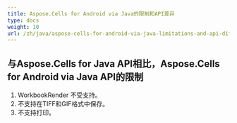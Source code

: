 ```yaml
---
title: Aspose.Cells for Android via Java的限制和API差异
type: docs
weight: 10
url: /zh/java/aspose-cells-for-android-via-java-limitations-and-api-differences/
---
```


## **与Aspose.Cells for Java API相比，Aspose.Cells for Android via Java API的限制**
1. WorkbookRender 不受支持。
1. 不支持在TIFF和GIF格式中保存。
1. 不支持打印。
